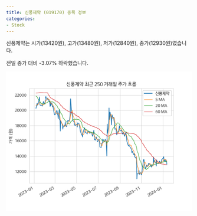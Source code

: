 ```yaml
---
title: 신풍제약 (019170) 종목 정보
categories:
- Stock
---
```


신풍제약는 시가(13420원), 고가(13480원), 저가(12840원), 종가(12930원)였습니다.

전일 종가 대비 -3.07% 하락했습니다.

<!-- more -->

![019170](/assets/images/stock/019170.png)